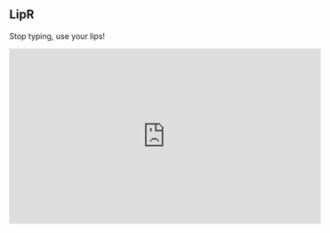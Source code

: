 ## LipR

Stop typing, use your lips!

<iframe width="560" height="315" src="https://www.youtube.com/embed/mvLgvychb18" frameborder="0" allow="autoplay; encrypted-media" allowfullscreen></iframe>
